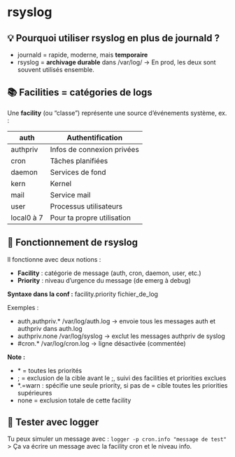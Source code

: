 # rsyslog

## **💡 Pourquoi utiliser rsyslog en plus de journald ?**

- journald = rapide, moderne, mais **temporaire**
- rsyslog = **archivage durable** dans /var/log/ → En prod, les deux sont souvent utilisés ensemble.



## **📚 Facilities = catégories de logs**

Une **facility** (ou “classe”) représente une source d’événements système, ex. :

| auth       | Authentification           |
|------------|----------------------------|
| authpriv   | Infos de connexion privées |
| cron       | Tâches planifiées          |
| daemon     | Services de fond           |
| kern       | Kernel                     |
| mail       | Service mail               |
| user       | Processus utilisateurs     |
| local0 à 7 | Pour ta propre utilisation |

## **🧩 Fonctionnement de rsyslog**

Il fonctionne avec deux notions :

- **Facility** : catégorie de message (auth, cron, daemon, user, etc.)
- **Priority** : niveau d’urgence du message (de emerg à debug)

**Syntaxe dans la conf :** facility.priority fichier_de_log

Exemples :

- auth,authpriv.* /var/log/auth.log → envoie tous les messages auth et authpriv dans auth.log
- authpriv.none /var/log/syslog → exclut les messages authpriv de syslog
- #cron.* /var/log/cron.log → ligne désactivée (commentée)

**Note :**

- \* = toutes les priorités
- ; = exclusion de la cible avant le ;, suivi des facilities et priorities exclues
- \*.=warn : spécifie une seule priority, si pas de = cible toutes les priorities supérieures
- none = exclusion totale de cette facility



## **🧪 Tester avec logger**

Tu peux simuler un message avec : `logger -p cron.info "message de test"` > Ça va écrire un message avec la facility cron et le niveau info.


